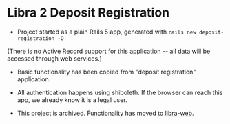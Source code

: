 # Libra 2 Deposit Registration

* Project started as a plain Rails 5 app, generated with `rails new deposit-registration -O`

(There is no Active Record support for this application -- all data will be accessed through web services.)

* Basic functionality has been copied from "deposit registration" application.

* All authentication happens using shiboleth. If the browser can reach this app, we already know it is a legal user.

* This project is archived. Functionality has moved to [libra-web](https://github.com/uvalib/libra-web).
